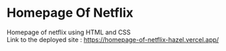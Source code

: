 # Homepage Of Netflix
Homepage of netflix using HTML and CSS
<br>
Link to the deployed site : https://homepage-of-netflix-hazel.vercel.app/
